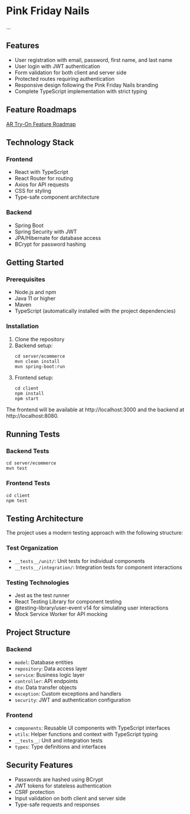 # Pink Friday Nails
...

## Features

- User registration with email, password, first name, and last name
- User login with JWT authentication
- Form validation for both client and server side
- Protected routes requiring authentication
- Responsive design following the Pink Friday Nails branding
- Complete TypeScript implementation with strict typing

## Feature Roadmaps
[AR Try-On Feature Roadmap](./docs/ARTryOnRoadmap.md)

## Technology Stack

### Frontend
- React with TypeScript
- React Router for routing
- Axios for API requests
- CSS for styling
- Type-safe component architecture

### Backend
- Spring Boot
- Spring Security with JWT
- JPA/Hibernate for database access
- BCrypt for password hashing

## Getting Started

### Prerequisites
- Node.js and npm
- Java 11 or higher
- Maven
- TypeScript (automatically installed with the project dependencies)

### Installation

1. Clone the repository
2. Backend setup:
   ```
   cd server/ecommerce
   mvn clean install
   mvn spring-boot:run
   ```
3. Frontend setup:
   ```
   cd client
   npm install
   npm start
   ```

The frontend will be available at http://localhost:3000 and the backend at http://localhost:8080.

## Running Tests

### Backend Tests
```
cd server/ecommerce
mvn test
```

### Frontend Tests
```
cd client
npm test
```

## Testing Architecture

The project uses a modern testing approach with the following structure:

### Test Organization
- `__tests__/unit/`: Unit tests for individual components
- `__tests__/integration/`: Integration tests for component interactions

### Testing Technologies
- Jest as the test runner
- React Testing Library for component testing
- @testing-library/user-event v14 for simulating user interactions
- Mock Service Worker for API mocking

## Project Structure

### Backend
- `model`: Database entities
- `repository`: Data access layer
- `service`: Business logic layer
- `controller`: API endpoints
- `dto`: Data transfer objects
- `exception`: Custom exceptions and handlers
- `security`: JWT and authentication configuration

### Frontend
- `components`: Reusable UI components with TypeScript interfaces
- `utils`: Helper functions and context with TypeScript typing
- `__tests__`: Unit and integration tests
- `types`: Type definitions and interfaces

## Security Features

- Passwords are hashed using BCrypt
- JWT tokens for stateless authentication
- CSRF protection
- Input validation on both client and server side
- Type-safe requests and responses
